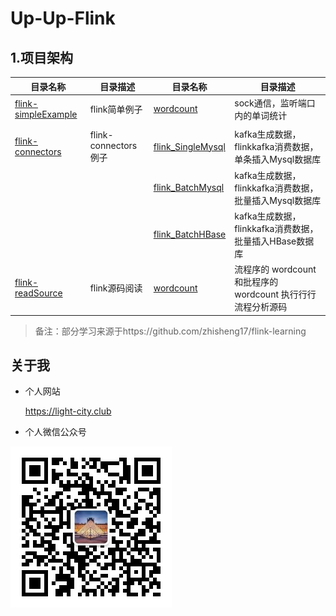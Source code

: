 # Up-Up-Flink

## 1.项目架构

| 目录名称 | 目录描述 | 目录名称    | 目录描述                                   |
| ----------- | ------------------------------------------ | ------------------------------------------ | ------------------------------------------ |
| [flink-simpleExample](./flink-simpleExample) | flink简单例子 | [wordcount](./flink-simpleExample/wordcount) | sock通信，监听端口内的单词统计             |
|  | |  |  |
| [flink-connectors](./flink-connectors) | flink-connectors例子 | [flink_SingleMysql](./flink-connectors/flink_SingleMysql) | kafka生成数据，flinkkafka消费数据，单条插入Mysql数据库 |
|  |  | [flink_BatchMysql](./flink-connectors/flink_BatchMysql) | kafka生成数据，flinkkafka消费数据，批量插入Mysql数据库 |
|  |  | [flink_BatchHBase](./flink-connectors/flink_BatchHBase) | kafka生成数据，flinkkafka消费数据，批量插入HBase数据库 |
| [flink-readSource](./flink-readSource) | flink源码阅读 | [wordcount](./flink-readSource/wordcount) | 流程序的 wordcount 和批程序的 wordcount 执行行行流程分析源码 |

> 备注：部分学习来源于https://github.com/zhisheng17/flink-learning

## 关于我

- 个人网站

    https://light-city.club
- 个人微信公众号

![wechat](./img/pub/wechat.jpg)

